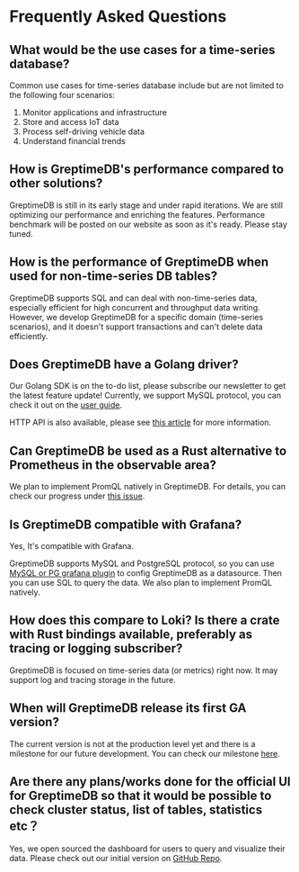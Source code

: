 # Frequently Asked Questions

## What would be the use cases for a time-series database?

Common use cases for time-series database include but are not limited to the following four scenarios:
1. Monitor applications and infrastructure
2. Store and access IoT data
3. Process self-driving vehicle data
4. Understand financial trends

## How is GreptimeDB's performance compared to other solutions?
GreptimeDB is still in its early stage and under rapid iterations. We are still optimizing our performance and enriching the features. Performance benchmark will be posted on our website as soon as it's ready. Please stay tuned.

## How is the performance of GreptimeDB when used for non-time-series DB tables?
GreptimeDB supports SQL and can deal with non-time-series data, especially efficient for high concurrent and throughput data writing. However, we develop GreptimeDB for a specific domain (time-series scenarios), and it doesn't support transactions and can't delete data efficiently.

## Does GreptimeDB have a Golang driver?

Our Golang SDK is on the to-do list, please subscribe our newsletter to get the latest feature update!
Currently, we support MySQL protocol, you can check it out on the [user guide](https://docs.greptime.com/user-guide/supported-protocols/mysql ). 

HTTP API is also available, please see [this article](https://docs.greptime.com/user-guide/supported-protocols/http-api) for more information. 

## Can GreptimeDB be used as a Rust alternative to Prometheus in the observable area?

We plan to implement PromQL natively in GreptimeDB. 
For details, you can check our progress under [this issue](https://github.com/GreptimeTeam/greptimedb/issues/596).

## Is GreptimeDB compatible with Grafana?

Yes, It's compatible with Grafana. 

GreptimeDB supports MySQL and PostgreSQL protocol, so you can use [MySQL or PG grafana
plugin](https://grafana.com/docs/grafana/latest/datasources/mysql/) to config GreptimeDB as a datasource. Then you can use SQL to query the data. We also plan to implement PromQL natively.

## How does this compare to Loki? Is there a crate with Rust bindings available, preferably as tracing or logging subscriber?

GreptimeDB is focused on time-series data (or metrics) right now. It may support log and tracing storage in the future.

## When will GreptimeDB release its first GA version?
The current version is not at the production level yet and there is a milestone for our future development. 
You can check our milestone [here](https://github.com/GreptimeTeam/greptimedb/milestone/2).

## Are there any plans/works done for the official UI for GreptimeDB so that it would be possible to check cluster status, list of tables, statistics etc？

Yes, we open sourced the dashboard for users to query and visualize their data.
Please check out our initial version on [GitHub Repo](https://github.com/GreptimeTeam/dashboard). 

